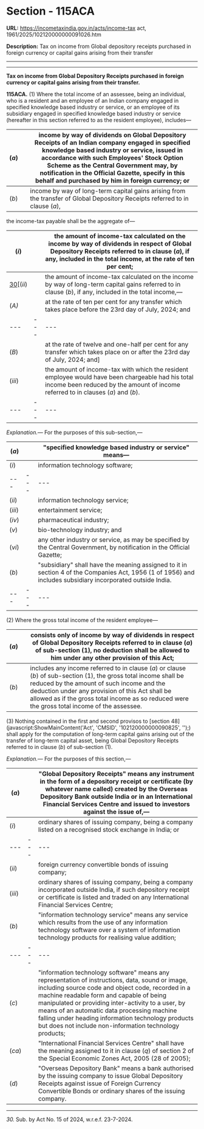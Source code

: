 # Section - 115ACA

**URL:** https://incometaxindia.gov.in/acts/income-tax act, 1961/2025/102120000000091026.htm

**Description:** Tax on income from Global depository receipts purchased in foreign currency or capital gains arising from their transfer

---

****

**Tax on income from Global Depository Receipts purchased in foreign currency or capital gains arising from their transfer.**

**115ACA.** (1) Where the total income of an assessee, being an individual, who is a resident and an employee of an Indian company engaged in specified knowledge based industry or service, or an employee of its subsidiary engaged in specified knowledge based industry or service (hereafter in this section referred to as the resident employee), includes—

(_a_) |  |  income by way of dividends on Global Depository Receipts of an Indian company engaged in specified knowledge based industry or service, issued in accordance with such Employees' Stock Option Scheme as the Central Government may, by notification in the Official Gazette, specify in this behalf and purchased by him in foreign currency; or  
---|---|---  
(_b_) |  |  income by way of long-term capital gains arising from the transfer of Global Depository Receipts referred to in clause (_a_),  
  
the income-tax payable shall be the aggregate of—

(_i_) |  |  the amount of income-tax calculated on the income by way of dividends in respect of Global Depository Receipts referred to in clause (_a_), if any, included in the total income, at the rate of ten per cent;  
---|---|---  
[30](javascript:ShowFootnote\('fn30'\);)[(_ii_) |  |  the amount of income-tax calculated on the income by way of long-term capital gains referred to in clause (_b_), if any, included in the total income,—  
(_A)_|  |  at the rate of ten per cent for any transfer which takes place before the 23rd day of July, 2024; and  
---|---|---  
(_B_) |  |  at the rate of twelve and one-half per cent for any transfer which takes place on or after the 23rd day of July, 2024; and]  
(_iii_) |  |  the amount of income-tax with which the resident employee would have been chargeable had his total income been reduced by the amount of income referred to in clauses (_a_) and (_b_).  
---|---|---  
  
_Explanation.—_ For the purposes of this sub-section,—

(_a_) |  |  "specified knowledge based industry or service" means—  
---|---|---  
(_i_) |  |  information technology software;  
---|---|---  
(_ii_) |  |  information technology service;  
(_iii_) |  |  entertainment service;  
(_iv_) |  |  pharmaceutical industry;  
(_v_) |  |  bio-technology industry; and  
(_vi_) |  |  any other industry or service, as may be specified by the Central Government, by notification in the Official Gazette;  
(_b_) |  |  "subsidiary" shall have the meaning assigned to it in section 4 of the Companies Act, 1956 (1 of 1956) and includes subsidiary incorporated outside India.  
---|---|---  
  
(2) Where the gross total income of the resident employee—

(_a_) |  |  consists only of income by way of dividends in respect of Global Depository Receipts referred to in clause (_a_) of sub-section (1), no deduction shall be allowed to him under any other provision of this Act;  
---|---|---  
(_b_) |  |  includes any income referred to in clause (_a_) or clause (_b_) of sub-section (1), the gross total income shall be reduced by the amount of such income and the deduction under any provision of this Act shall be allowed as if the gross total income as so reduced were the gross total income of the assessee.  
  
(3) Nothing contained in the first and second provisos to [section 48](javascript:ShowMainContent\('Act', 'CMSID', '102120000000090825', ''\);) shall apply for the computation of long-term capital gains arising out of the transfer of long-term capital asset, being Global Depository Receipts referred to in clause (_b_) of sub-section (1).

_Explanation.—_ For the purposes of this section,—

(_a_) |  |  "Global Depository Receipts" means any instrument in the form of a depository receipt or certificate (by whatever name called) created by the Overseas Depository Bank outside India or in an International Financial Services Centre and issued to investors against the issue of,—  
---|---|---  
(_i_) |  |  ordinary shares of issuing company, being a company listed on a recognised stock exchange in India; or  
---|---|---  
(_ii_) |  |  foreign currency convertible bonds of issuing company;  
(_iii_) |  |  ordinary shares of issuing company, being a company incorporated outside India, if such depository receipt or certificate is listed and traded on any International Financial Services Centre;  
(_b_) |  |  "information technology service" means any service which results from the use of any information technology software over a system of information technology products for realising value addition;  
---|---|---  
(_c_) |  |  "information technology software" means any representation of instructions, data, sound or image, including source code and object code, recorded in a machine readable form and capable of being manipulated or providing inter-activity to a user, by means of an automatic data processing machine falling under heading information technology products but does not include non-information technology products;  
(_ca_) |  |  "International Financial Services Centre" shall have the meaning assigned to it in clause (_q_) of section 2 of the Special Economic Zones Act, 2005 (28 of 2005);  
(_d_) |  |  "Overseas Depository Bank" means a bank authorised by the issuing company to issue Global Depository Receipts against issue of Foreign Currency Convertible Bonds or ordinary shares of the issuing company.  
  
* * *

_30._ Sub. by Act No. 15 of 2024, w.r.e.f. 23-7-2024.